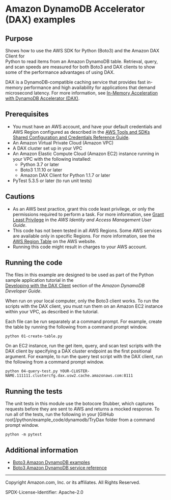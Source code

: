 # Amazon DynamoDB Accelerator (DAX) examples

## Purpose

Shows how to use the AWS SDK for Python (Boto3) and the Amazon DAX Client for  
Python to read items from an Amazon DynamoDB table. Retrieval, query, and scan speeds
are measured for both Boto3 and DAX clients to show some of the performance 
advantages of using DAX.

DAX is a DynamoDB-compatible caching service that provides fast in-memory performance 
and high availability for applications that demand microsecond latency. For more
information, see [In-Memory Acceleration with DynamoDB Accelerator (DAX)](https://docs.aws.amazon.com/amazondynamodb/latest/developerguide/DAX.html). 

## Prerequisites

- You must have an AWS account, and have your default credentials and AWS Region
  configured as described in the [AWS Tools and SDKs Shared Configuration and
  Credentials Reference Guide](https://docs.aws.amazon.com/credref/latest/refdocs/creds-config-files.html).
- An Amazon Virtual Private Cloud (Amazon VPC)
- A DAX cluster set up in your VPC 
- An Amazon Elastic Compute Cloud (Amazon EC2) instance running in your VPC with the
  following installed:
    - Python 3.7 or later
    - Boto3 1.11.10 or later
    - Amazon DAX Client for Python 1.1.7 or later
- PyTest 5.3.5 or later (to run unit tests)

## Cautions

- As an AWS best practice, grant this code least privilege, or only the 
  permissions required to perform a task. For more information, see 
  [Grant Least Privilege](https://docs.aws.amazon.com/IAM/latest/UserGuide/best-practices.html#grant-least-privilege) 
  in the *AWS Identity and Access Management 
  User Guide*.
- This code has not been tested in all AWS Regions. Some AWS services are 
  available only in specific Regions. For more information, see the 
  [AWS Region Table](https://aws.amazon.com/about-aws/global-infrastructure/regional-product-services/)
  on the AWS website.
- Running this code might result in charges to your AWS account.

## Running the code

The files in this example are designed to be used as part of the Python sample 
application tutorial in the  
[Developing with the DAX Client](https://docs.aws.amazon.com/amazondynamodb/latest/developerguide/DAX.client.html) 
section of the *Amazon DynamoDB Developer Guide*.

When run on your local computer, only the Boto3 client works. To run the 
scripts with the DAX client, you must run them on an Amazon EC2 instance within your 
VPC, as described in the tutorial.

Each file can be run separately at a command prompt. For example, create the
table by running the following from a command prompt window.

```
python 01-create-table.py
```  

On an EC2 instance, run the get item, query, and scan test scripts with the DAX client
by specifying a DAX cluster endpoint as the first positional argument. For example,
to run the query test script with the DAX client, run the following from a command 
prompt window.

```
python 04-query-test.py YOUR-CLUSTER-NAME.111111.clustercfg.dax.usw2.cache.amazonaws.com:8111
```

## Running the tests

The unit tests in this module use the botocore Stubber, which captures requests before 
they are sent to AWS and returns a mocked response. To run all of the tests, 
run the following in your [GitHub root]/python/example_code/dynamodb/TryDax 
folder from a command prompt window.

```    
python -m pytest
```

## Additional information

- [Boto3 Amazon DynamoDB examples](https://boto3.amazonaws.com/v1/documentation/api/latest/guide/dynamodb.html)
- [Boto3 Amazon DynamoDB service reference](https://boto3.amazonaws.com/v1/documentation/api/latest/reference/services/dynamodb.html)

---
Copyright Amazon.com, Inc. or its affiliates. All Rights Reserved.

SPDX-License-Identifier: Apache-2.0
